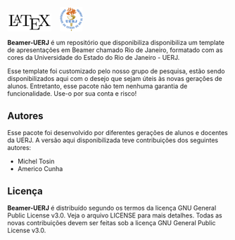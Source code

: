 <img src="logo/LaTeX_logo.png" width="20%"> &nbsp; &nbsp; <img src="logo/uerj_logo_cor.png" width="10%">

**Beamer-UERJ** é um repositório que disponibiliza disponibiliza um template de apresentações em Beamer chamado Rio de Janeiro, formatado com as cores da Universidade do Estado do Rio de Janeiro - UERJ.

Esse template foi customizado pelo nosso grupo de pesquisa, estão sendo disponibilizados aqui com o desejo que sejam úteis às novas gerações de alunos. Entretanto, esse pacote não tem nenhuma garantia de funcionalidade. Use-o por sua conta e risco!

## Autores
Esse pacote foi desenvolvido por diferentes gerações de alunos e docentes da UERJ. A versão aqui disponibilizada teve contribuições dos seguintes autores:
- Michel Tosin
- Americo Cunha

## Licença

**Beamer-UERJ** é distribuído segundo os termos da licença GNU General Public License v3.0. Veja o arquivo LICENSE para mais detalhes. Todas as novas contribuições devem ser feitas sob a licença GNU General Public License v3.0.
